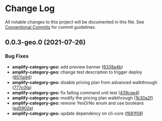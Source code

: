 # Change Log

All notable changes to this project will be documented in this file.
See [Conventional Commits](https://conventionalcommits.org) for commit guidelines.

## 0.0.3-geo.0 (2021-07-26)


### Bug Fixes

* **amplify-category-geo:** add preview banner ([8338a4b](https://github.com/aws-amplify/amplify-cli/commit/8338a4b3db35bc6d05e85afdac58f7e9b793b158))
* **amplify-category-geo:** change test description to trigger deploy ([6511a94](https://github.com/aws-amplify/amplify-cli/commit/6511a94d06d988d3b5a50672e64098ef3c05bd79))
* **amplify-category-geo:** disable pricing plan from advanced walkthrough ([777c0fa](https://github.com/aws-amplify/amplify-cli/commit/777c0fa65e1de097ff6e6c08c40eb142d701b0e6))
* **amplify-category-geo:** fix failing command unit test ([439cae4](https://github.com/aws-amplify/amplify-cli/commit/439cae438e3053143bdf0de06b2f2796a3c1eb55))
* **amplify-category-geo:** modify the pricing plan walkthrough ([1b30a2f](https://github.com/aws-amplify/amplify-cli/commit/1b30a2fb9ba772a38068a9af2feefca5c118ca0d))
* **amplify-category-geo:** remove YesOrNo enum and use booleans ([ed5902e](https://github.com/aws-amplify/amplify-cli/commit/ed5902e6f7f5240cae39e3ff5fcadb5af6e56b3e))
* **amplify-category-geo:** update dependency on cli-core ([f681f08](https://github.com/aws-amplify/amplify-cli/commit/f681f08da6dae1943ca4ff403b61108372872b8e))
